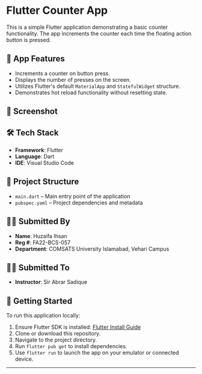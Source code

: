 # Flutter Counter App

This is a simple Flutter application demonstrating a basic counter functionality. The app increments the counter each time the floating action button is pressed.

## 📱 App Features

- Increments a counter on button press.
- Displays the number of presses on the screen.
- Utilizes Flutter's default `MaterialApp` and `StatefulWidget` structure.
- Demonstrates hot reload functionality without resetting state.

## 🧪 Screenshot



## 🛠️ Tech Stack

- **Framework**: Flutter
- **Language**: Dart
- **IDE**: Visual Studio Code

## 📂 Project Structure

- `main.dart` – Main entry point of the application  
- `pubspec.yaml` – Project dependencies and metadata

## 👨‍🎓 Submitted By

- **Name**: Huzaifa Ihsan  
- **Reg #**: FA22-BCS-057  
- **Department**: COMSATS University Islamabad, Vehari Campus  

## 👨‍🏫 Submitted To

- **Instructor**: Sir Abrar Sadique

## 🚀 Getting Started

To run this application locally:

1. Ensure Flutter SDK is installed: [Flutter Install Guide](https://flutter.dev/docs/get-started/install)
2. Clone or download this repository.
3. Navigate to the project directory.
4. Run `flutter pub get` to install dependencies.
5. Use `flutter run` to launch the app on your emulator or connected device.

---


